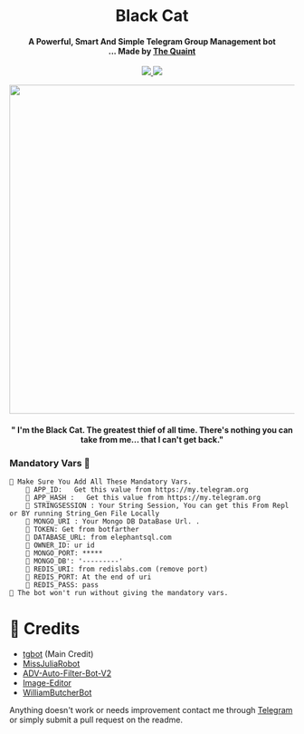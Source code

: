 <h1 align="center"><b>Black Cat</b></h1>

<h4 align="center">A Powerful, Smart And Simple Telegram Group Management bot <br> ... Made by <a href="https://github.com/The-Quaint">The Quaint</a> </h4>
<p align='center'>
  <a href="https://www.python.org/" alt="made-with-python"> <img src="https://img.shields.io/badge/Made%20with-Python-1f425f.svg?style=flat-square&logo=python&color=blue" /> </a>
  <a href="https://github.com/The-Quaint/BlackCat-main/graphs/commit-activity" alt="Maintenance"> <img src="https://img.shields.io/badge/Maintained%3F-yes-green.svg?style=flat-square" /> </a>
</p>


<p align="center"><a href="https://t.me/The_Quaint"><img src="https://telegra.ph/file/02328427f0509427fb399.jpg" width="580"></a></p>
<p align="center">
<h4 align="center">" I'm the Black Cat. The greatest thief of all time. There's nothing you can take from me... that I can't get back."</h4>
</p>

### Mandatory Vars 📒
```
📍 Make Sure You Add All These Mandatory Vars. 
    📌 APP_ID:   Get this value from https://my.telegram.org
    📌 APP_HASH :   Get this value from https://my.telegram.org
    📌 STRINGSESSION : Your String Session, You can get this From Repl or BY running String_Gen File Locally
    📌 MONGO_URI : Your Mongo DB DataBase Url. .
    📌 TOKEN: Get from botfarther
    📌 DATABASE_URL: from elephantsql.com
    📌 OWNER_ID: ur id
    📌 MONGO_PORT: *****
    📌 MONGO_DB': '---------'
    📌 REDIS_URI: from redislabs.com (remove port)
    📌 REDIS_PORT: At the end of uri
    📌 REDIS_PASS: pass
📍 The bot won't run without giving the mandatory vars.
```


# 🤩 Credits

 - [tgbot](https://github.com/PaulSonOfLars/tgbot) (Main Credit)
 - [MissJuliaRobot](https://github.com/MissJuliaRobot/MissJuliaRobot)
 - [ADV-Auto-Filter-Bot-V2](https://github.com/AlbertEinsteinTG/Adv-Auto-Filter-Bot-V2)
 - [Image-Editor](https://github.com/TroJanzHEX/Image-Editor/)
 - [WilliamButcherBot](https://github.com/thehamkercat/WilliamButcherBot)


Anything doesn't work or needs improvement contact me through [Telegram](https://t.me/The_Quaint) or simply submit a pull request on the readme.
